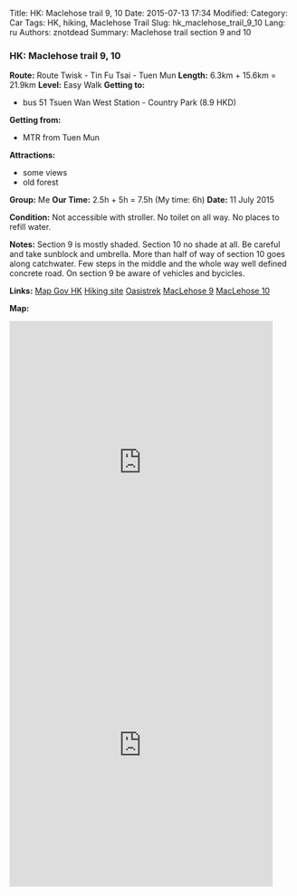 Title: HK: Maclehose trail 9, 10
Date: 2015-07-13 17:34
Modified: 
Category: Car
Tags: HK,  hiking,  Maclehose Trail
Slug: hk_maclehose_trail_9_10
Lang: ru
Authors: znotdead
Summary: Maclehose trail section 9 and 10

### HK: Maclehose trail 9, 10

**Route:** Route Twisk - Tin Fu Tsai - Tuen Mun
**Length:** 6.3km + 15.6km = 21.9km
**Level:** Easy Walk
**Getting to:**
 - bus 51 Tsuen Wan West Station - Country Park (8.9 HKD)

**Getting from:**
 - MTR from Tuen Mun

**Attractions:**
 - some views
 - old forest

**Group:** Me
**Our Time:** 2.5h + 5h = 7.5h (My time: 6h)
**Date:** 11 July 2015

**Condition:**
Not accessible with stroller. No toilet on all way. No places to refill water.

**Notes:**
Section 9 is mostly shaded. Section 10 no shade at all. Be careful and take sunblock and umbrella. More than half of way of section 10 goes along catchwater. Few steps in the middle and the whole way well defined concrete road. On section 9 be aware of vehicles and bycicles.

**Links:**
[Map Gov HK](http://www2.map.gov.hk/gih3/view/index.jsp)
[Hiking site](http://hiking.gov.hk/eng)
[Oasistrek](http://www.oasistrek.com)
[MacLehose 9](http://hiking.gov.hk/eng/longtrail/mtrail/mtrail/mtrail09.htm)
[MacLehose 10](http://hiking.gov.hk/eng/longtrail/mtrail/mtrail/mtrail10.htm)

**Map:**
<iframe src='https://connect.garmin.com/activity/embed/829557855' width='465' height='500' frameborder='0'></iframe>
<iframe src='https://connect.garmin.com/activity/embed/829559303' width='465' height='500' frameborder='0'></iframe>
